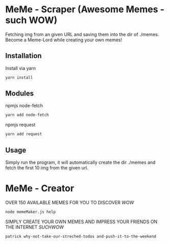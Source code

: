 # MeMe - Scraper (Awesome Memes - such WOW)

Fetching img from an given URL and saving them into the dir of ./memes.
Become a Meme-Lord while creating your own memes!

## Installation

Install via yarn

```bash
yarn install
```

## Modules

npmjs node-fetch

```bash
yarn add node-fetch
```

npmjs request

```bash
yarn add request
```

## Usage

Simply run the program, it will automatically create the dir ./memes and fetch the first 10 img from the given url.

# MeMe - Creator

OVER 150 AVAILABLE MEMES FOR YOU TO DISCOVER _WOW_

```bash
node memeMaker.js help
```

SIMPLY CREATE YOUR OWN MEMES AND IMPRESS YOUR FRIENDS ON THE INTERNET _SUCHWOW_

```bash
patrick why-not-take-our-streched-todos and-push-it-to-the-weekend
```
